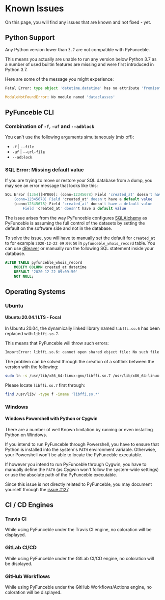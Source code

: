 # Known Issues

On this page, you will find any issues that are known and not fixed - yet.

## Python Support

Any Python version lower than `3.7` are not compatible with PyFunceble.

This means you actually are unable to run any version below Python 3.7 as a number of used builtin features are missing and were first introduced in Python 3.7.

Here are some of the message you might experience:

```python
Fatal Error: type object 'datetime.datetime' has no attribute 'fromisoformat'
```

```python
ModuleNotFoundError: No module named 'dataclasses'
```

## PyFunceble CLI

### Combination of `-f`, `-uf` and `--adblock`

You can't use the following arguments simultaneously (mix off):

- `-f` | `--file`
- `-uf` | `--url-file`
- `--adblock`

### SQL Error: Missing default value

If you are trying to move or restore your SQL database from a dump, you may see an error message that looks like this:

```sql
SQL Error [1364][HY000]: (conn=12345678) Field 'created_at' doesn't have a default value
    (conn=12345678) Field 'created_at' doesn't have a default value
    (conn=12345678) Field 'created_at' doesn't have a default value
        Field 'created_at' doesn't have a default value
```

The issue arises from the way PyFunceble configures [SQLAlchemy](https://www.sqlalchemy.org/) as PyFunceble is assuming the full control of the datasets by setting the default on the software side and not in the database.

To solve the issue, you will have to manually set the default for `created_at` to for example `2020-12-22 09:09:50` in `pyfunceble_whois_record` table.
You can use [dBeaver](https://dbeaver.io/) or manually run the following SQL statement inside your database.

```sql
ALTER TABLE pyfunceble_whois_record
    MODIFY COLUMN created_at datetime
    DEFAULT '2020-12-22 09:09:50'
    NOT NULL;
```

## Operating Systems

### Ubuntu

#### Ubuntu 20.04.1 LTS - Focal

In Ubuntu 20.04, the dynamically linked library named `libffi.so.6` has been replaced with `libffi.so.7`.

This means that PyFunceble will throw such errors:

```Bash
ImportError: libffi.so.6: cannot open shared object file: No such file or directory
```

The problem can be solved through the creation of a softlink between the version with the following:

```Bash
sudo ln -s /usr/lib/x86_64-linux-gnu/libffi.so.7 /usr/lib/x86_64-linux-gnu/libffi.so.6
```

<warning>

Please locate `libffi.so.7` first through:

```Bash
find /usr/lib/ -type f -iname 'libffi.so.*'
```

</warning>


### Windows

#### Windows Powershell with Python or Cygwin

There are a number of well Known limitation by running or even installing Python on Windows.

If you intend to run PyFunceble through Powershell, you have to ensure that Python is installed into the system's `PATH` environment variable. Otherwise, your Powershell won't be able to locate the PyFunceble executable.

If however you intend to run PyFunceble through Cygwin, you have to manually define the `PATH` (as Cygwin won't follow the system-wide settings) or use the absolute path of the PyFunceble executable.

<note>

Since this issue is not directly related to PyFunceble, you may document
yourself through the [issue #127](https://github.com/funilrys/PyFunceble/issues/127).

</note>

## CI / CD Engines

### Travis CI

While using PyFunceble under the Travis CI engine, no coloration will be displayed.

### GitLab CI/CD

While using PyFunceble under the GitLab CI/CD engine, no coloration will be displayed.

### GitHub Workflows

While using PyFunceble under the GitHub Workflows/Actions engine, no coloration will be displayed.

